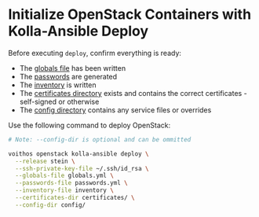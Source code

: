 # Initialize OpenStack Containers with Kolla-Ansible Deploy

Before executing `deploy`, confirm everything is ready:

- The [globals file](/openstack-kolla-globals.html) has been written
- The [passwords](/openstack-kolla-passwords.html) are generated
- The [inventory](/openstack-kolla-inventory.html) is written
- The [certificates directory](/openstack-kolla-certificates.html) exists and contains the correct
  certificates - self-signed or otherwise
- The [config directory](/openstack-kolla-config.html) contains any service files or overrides

Use the following command to deploy OpenStack:

```bash
# Note: --config-dir is optional and can be ommitted

voithos openstack kolla-ansible deploy \
  --release stein \
  --ssh-private-key-file ~/.ssh/id_rsa \
  --globals-file globals.yml \
  --passwords-file passwords.yml \
  --inventory-file inventory \
  --certificates-dir certificates/ \
  --config-dir config/
```
